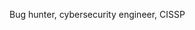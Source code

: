 Bug hunter, cybersecurity engineer, CISSP
<!---
fr33bug/fr33bug is a ✨ special ✨ repository because its `README.md` (this file) appears on your GitHub profile.
You can click the Preview link to take a look at your changes.
--->
